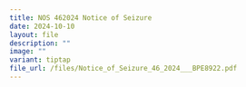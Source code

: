 ```yaml
---
title: NOS 462024 Notice of Seizure
date: 2024-10-10
layout: file
description: ""
image: ""
variant: tiptap
file_url: /files/Notice_of_Seizure_46_2024___BPE8922.pdf
---
```

